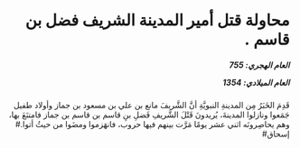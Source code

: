 <h1 dir="rtl">محاولة قتل أمير المدينة الشريف فضل بن قاسم .</h1>

<h5 dir="rtl">العام الهجري:  755

العام الميلادي: 1354

</h5>

<p dir="rtl">قَدِمَ الخَبَرُ مِن المدينةِ النبويَّةِ أنَّ الشَّريفَ مانع بن علي بن مسعود بن جماز وأولاد طفيل جَمَعوا ونازلوا المدينةَ، يُريدونَ قَتْلَ الشَّريفِ فَضلِ بنِ قاسم بن قاسم بن جماز فامتنَعَ بها، وهم يحاصِرونَه اثني عشر يومًا مَرَّت بينهم فيها حروب، فانهَزموا ومضَوا من حيثُ أتوا.# إسحاق#</p></br>
